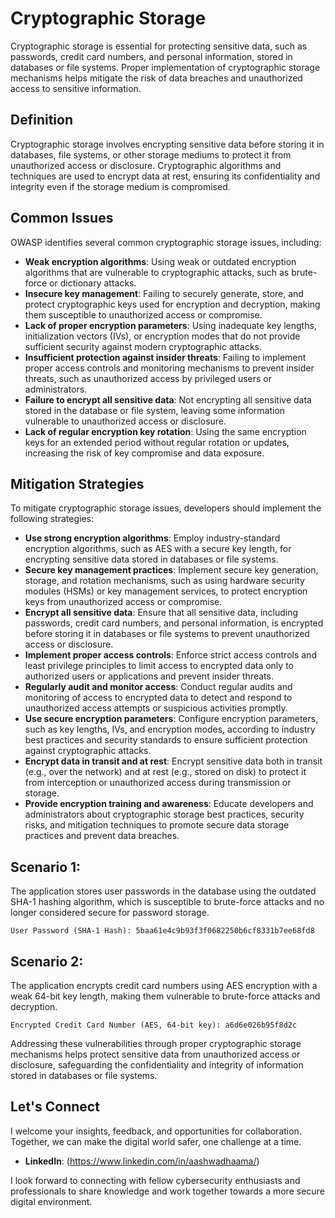 # Cryptographic Storage

Cryptographic storage is essential for protecting sensitive data, such as passwords, credit card numbers, and personal information, stored in databases or file systems. Proper implementation of cryptographic storage mechanisms helps mitigate the risk of data breaches and unauthorized access to sensitive information.

## Definition

Cryptographic storage involves encrypting sensitive data before storing it in databases, file systems, or other storage mediums to protect it from unauthorized access or disclosure. Cryptographic algorithms and techniques are used to encrypt data at rest, ensuring its confidentiality and integrity even if the storage medium is compromised.

## Common Issues

OWASP identifies several common cryptographic storage issues, including:

- **Weak encryption algorithms**: Using weak or outdated encryption algorithms that are vulnerable to cryptographic attacks, such as brute-force or dictionary attacks.
- **Insecure key management**: Failing to securely generate, store, and protect cryptographic keys used for encryption and decryption, making them susceptible to unauthorized access or compromise.
- **Lack of proper encryption parameters**: Using inadequate key lengths, initialization vectors (IVs), or encryption modes that do not provide sufficient security against modern cryptographic attacks.
- **Insufficient protection against insider threats**: Failing to implement proper access controls and monitoring mechanisms to prevent insider threats, such as unauthorized access by privileged users or administrators.
- **Failure to encrypt all sensitive data**: Not encrypting all sensitive data stored in the database or file system, leaving some information vulnerable to unauthorized access or disclosure.
- **Lack of regular encryption key rotation**: Using the same encryption keys for an extended period without regular rotation or updates, increasing the risk of key compromise and data exposure.

## Mitigation Strategies

To mitigate cryptographic storage issues, developers should implement the following strategies:

- **Use strong encryption algorithms**: Employ industry-standard encryption algorithms, such as AES with a secure key length, for encrypting sensitive data stored in databases or file systems.
- **Secure key management practices**: Implement secure key generation, storage, and rotation mechanisms, such as using hardware security modules (HSMs) or key management services, to protect encryption keys from unauthorized access or compromise.
- **Encrypt all sensitive data**: Ensure that all sensitive data, including passwords, credit card numbers, and personal information, is encrypted before storing it in databases or file systems to prevent unauthorized access or disclosure.
- **Implement proper access controls**: Enforce strict access controls and least privilege principles to limit access to encrypted data only to authorized users or applications and prevent insider threats.
- **Regularly audit and monitor access**: Conduct regular audits and monitoring of access to encrypted data to detect and respond to unauthorized access attempts or suspicious activities promptly.
- **Use secure encryption parameters**: Configure encryption parameters, such as key lengths, IVs, and encryption modes, according to industry best practices and security standards to ensure sufficient protection against cryptographic attacks.
- **Encrypt data in transit and at rest**: Encrypt sensitive data both in transit (e.g., over the network) and at rest (e.g., stored on disk) to protect it from interception or unauthorized access during transmission or storage.
- **Provide encryption training and awareness**: Educate developers and administrators about cryptographic storage best practices, security risks, and mitigation techniques to promote secure data storage practices and prevent data breaches.

## Scenario 1:

The application stores user passwords in the database using the outdated SHA-1 hashing algorithm, which is susceptible to brute-force attacks and no longer considered secure for password storage.

```
User Password (SHA-1 Hash): 5baa61e4c9b93f3f0682250b6cf8331b7ee68fd8
```
## Scenario 2:

The application encrypts credit card numbers using AES encryption with a weak 64-bit key length, making them vulnerable to brute-force attacks and decryption.

```
Encrypted Credit Card Number (AES, 64-bit key): a6d6e026b95f8d2c
```
Addressing these vulnerabilities through proper cryptographic storage mechanisms helps protect sensitive data from unauthorized access or disclosure, safeguarding the confidentiality and integrity of information stored in databases or file systems.

## Let's Connect

I welcome your insights, feedback, and opportunities for collaboration. Together, we can make the digital world safer, one challenge at a time.

- **LinkedIn**: (https://www.linkedin.com/in/aashwadhaama/)

I look forward to connecting with fellow cybersecurity enthusiasts and professionals to share knowledge and work together towards a more secure digital environment.
